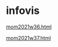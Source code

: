 # infovis
[mom2021w36.html](https://lucasmv84.github.io/infovis/mom2021w36.html)

[mom2021w37.html](https://lucasmv84.github.io/infovis/mom2021w37.html)
